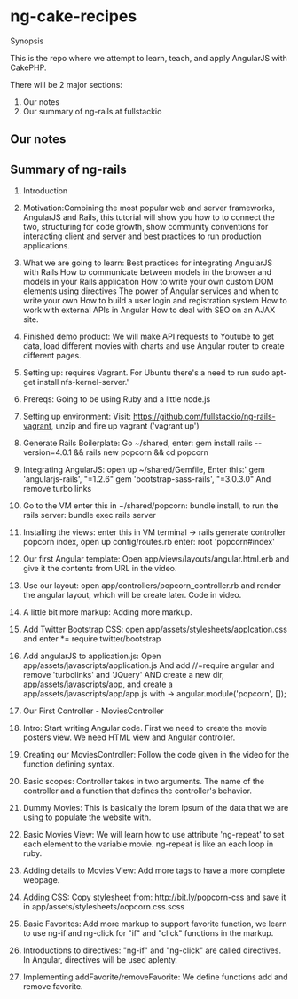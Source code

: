 # ng-cake-recipes

Synopsis

This is the repo where we attempt to learn, teach, and apply AngularJS with CakePHP.

There will be 2 major sections:

 1. Our notes
 2. Our summary of ng-rails at fullstackio

## Our notes


## Summary of ng-rails

 1. Introduction
   1. Motivation:Combining the most popular web and server frameworks, AngularJS and Rails, this tutorial will show you how to to connect the two,    structuring for code growth, show community conventions for interacting client and server and best practices to run production applications.
     

   2. What we are going to learn: Best practices for integrating AngularJS with Rails
How to communicate between models in the browser and models in your Rails application
How to write your own custom DOM elements using directives
The power of Angular services and when to write your own
How to build a user login and registration system
How to work with external APIs in Angular
How to deal with SEO on an AJAX site.

  3. Finished demo product: We will make API requests to Youtube to get data, load different movies with charts and use Angular router to create different pages.

 2. Setting up: requires Vagrant. For Ubuntu there's a need to run sudo apt-get install nfs-kernel-server.'
   1. Prereqs: Going to be using Ruby and a little node.js
   2. Setting up environment: Visit: https://github.com/fullstackio/ng-rails-vagrant, unzip and fire up vagrant ('vagrant up')
   3. Generate Rails Boilerplate: Go ~/shared, enter: gem install rails --version=4.0.1 && rails new popcorn && cd popcorn
   4. Integrating AngularJS: open up ~/shared/Gemfile, Enter this:'  gem 'angularjs-rails', "=1.2.6" gem 'bootstrap-sass-rails', "=3.0.3.0" And remove turbo links
   5. Go to the VM enter this in ~/shared/popcorn: bundle install, to run the rails server: bundle exec rails server
   6. Installing the views: enter this in VM terminal -> rails generate controller popcorn index, open up config/routes.rb enter: root 'popcorn#index' 
   7. Our first Angular template: Open app/views/layouts/angular.html.erb and give it the contents from URL in the video.
   8. Use our layout: open app/controllers/popcorn_controller.rb and render the angular layout, which will be create later. Code in video.
   9. A little bit more markup: Adding more markup.
   10. Add Twitter Bootstrap CSS: open app/assets/stylesheets/applcation.css and enter *= require twitter/bootstrap
   11. Add angularJS to application.js: Open app/assets/javascripts/application.js And add //=require angular and remove 'turbolinks' and 'JQuery' AND create a new dir, app/assets/javascripts/app, and create a app/assets/javascripts/app/app.js with -> angular.module('popcorn', []);
 3. Our First Controller - MoviesController
   1. Intro: Start writing Angular code. First we need to create the movie posters view. We need HTML view and Angular controller.
   2. Creating our MoviesController: Follow the code given in the video for the function defining syntax.
   3. Basic scopes: Controller takes in two arguments. The name of the controller and a function that defines the controller's behavior.
   4. Dummy Movies: This is basically the lorem Ipsum of the data that we are using to populate the website with.
   5. Basic Movies View: We will learn how to use attribute 'ng-repeat' to set each element to the variable movie. ng-repeat is like an each loop in ruby.
   6. Adding details to Movies View: Add more tags to have a more complete webpage.
   7. Adding CSS: Copy stylesheet from: http://bit.ly/popcorn-css and save it in app/assets/stylesheets/oopcorn.css.scss
   8. Basic Favorites: Add more markup to support favorite function, we learn to use ng-if and ng-click for "if" and "click" functions in the markup.
   9. Introductions to directives: "ng-if" and "ng-click" are called directives. In Angular, directives will be used aplenty. 
   10. Implementing addFavorite/removeFavorite: We define functions add and remove favorite.



